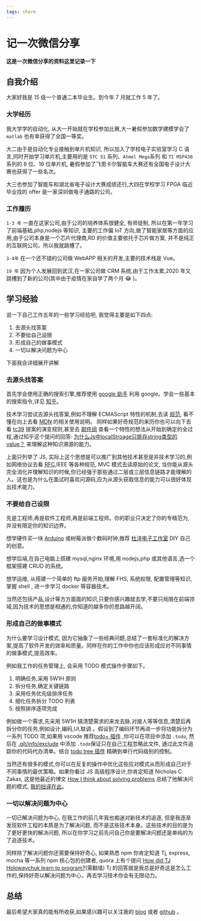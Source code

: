 ```yaml
---
tags: share
---
```


# 记一次微信分享

**这是一次微信分享的资料这里记录一下**

## 自我介绍
大家好我是 15  级一个普通二本毕业生。到今年 7 月就工作 5 年了。

### 大学经历
我大学学的自动化, 从大一开始就在学校参加比赛,大一暑假参加数学建模学会了 `matlab` 也有幸获得了全国一等奖。

大二由于是自动化专业接触到单片机知识, 所以加入了学校电子实验室学习 C 语言,同时开始学习单片机,主要用的是 `STC 51` 系列、`Atmel Mega`系列 和 `TI MSP430` 系列的 8 位、16 位单片机, 暑假参加了飞思卡尔智能车大赛还有全国电子设计大赛也获得了一些名次。

大三也参加了智能车和湖北省电子设计大赛成绩还行,大四在学校学习 FPGA 临近毕业找的 offer 是一家深圳做电子通路的公司。

### 工作履历
`1-3 年` 一直在这家公司,由于公司的培养体系很健全, 有师徒制, 所以在第一年学习了前端基础,php,nodejs 等知识, 主要的工作偏 IoT 方向,做了智能家居等方面的应用,由于公司本身是一个芯片代理商,RD 的价值主要依托于芯片做方案, 并不是纯正的互联网公司。所以我就跳槽了。

`3-4年` 在一个还不错的公司做 WebAPP 相关的开发,主要的技术栈是 Vue。

`19 年` 因为个人发展回到武汉,在一家公司做 CRM 系统,由于工作太累,2020 年又跳槽到了新的公司(其中由于疫情在家自学了两个月 😂 )。

## 学习经验
说一下自己工作五年的一些学习经验吧, 我觉得主要是如下四点:

1. 去源头找答案
2. 不要给自己设限
3. 形成自己的做事模式
4. 一切以解决问题为中心

下面我会详细展开讲解

### 去源头找答案
首先学会使用正确的搜索引擎,推荐使用 [google 助手](http://www.cnplugins.com/office/gugefangwenzhushou/) 利用 google。学会一些基本的搜索指令,详见 [知乎](https://www.zhihu.com/question/20161362)。

技术学习尝试去源头找答案,例如不理解 ECMAScript 特性的机制,去读 [规范](https://tc39.es/ecma262/), 看不懂在向上去看 [MDN](https://developer.mozilla.org/zh-CN/) 的相关使用说明。 同样如果好奇规范的来历你也可以向下去看 [tc39](https://github.com/tc39/test262) 提案的演变规则,甚至去 [邮件组](https://esdiscuss.org/1) 查看一个特性的想法从开始到确定的全过程,通过知乎这个提问的回答: [为什么Js中localStroage只能存string类型的value？](https://www.zhihu.com/question/366665675/answer/1127726009) 来理解这种知识溯源的能力。

上面只列举了 JS, 实际上这个思想是可以推广到其他技术甚至是非技术学习的,例如网络协议去看 [RFC](http://www.rfcreader.com/#rfc1001),IEEE 等各种规范, MVC 模式去读原始的论文, 当你能从源头完全消化并理解知识的时候,你已经强于那些通过二层或三层信息链路才能理解的人。这也是为什么在面试时喜欢问源码,应为从源头获取信息的能力可以很好体现出技术能力。

### 不要给自己设限
先是工程师,再是软件工程师,再是前端工程师。你的职业只决定了你的专精范为, 并没有限定你的知识边界。

想学硬件买一块 [Arduino](https://www.arduino.cc/) 或树莓派做个数码时钟,推荐 [杜洋电子工作室](http://www.doyoung.net/) DIY 自己的创意。

想学后端,在自己电脑上搭建 mysql,nginx 环境,用 nodejs,php 或其他语言,选一个框架搭建 CRUD 的系统。

想学运维, 从搭建一个简单的 ftp 服务开始,理解 FHS, 系统权限, 配置管理等知识, 掌握 shell , 进一步学习 docker 等容器技术。

当然还包括产品,设计等方方面面的知识,只要你感兴趣就去学,不要只局限在前端领域,因为技术的思想是相通的,你知道的越多你的思路越开阔。


### 形成自己的做事模式
为什么要学习设计模式, 因为它抽象了一些经典问题,总结了一套标准化的解决方案,提高了软件开发的效率和质量。同样在你的工作中你也应该形成应对不同事情的做事模式,提高效率。

例如我工作的任务管理上, 会采用 TODO 模式操作步骤如下。
1. 明确任务,采用 5W1H 原则
2. 拆分任务,确定关键链路
3. 采用任务优先级排序任务
4. 细化任务拆分 TODO 列表
5. 按照排序逐项完成

例如做一个需求,先采用 5W1H 搞清楚需求的来龙去脉,对接人等等信息,清楚后再拆分你的任务,例如设计,编码,UI,联调 。假设到了编码环节再进一步将功能拆分为一系列 TODO 项,如果用 vscode 推荐[todo+ 插件](https://marketplace.visualstudio.com/items?itemName=fabiospampinato.vscode-todo-plus) ,你可以在项目中添加 `.todo`, 然后在 [.git/info/exclude](https://git-scm.com/docs/gitignore) 中添加 `.todo`保证只在自己工程忽略此文件, 通过此文件追踪你的代码代办清单。结合 [todo tree 插件](https://marketplace.visualstudio.com/items?itemName=Gruntfuggly.todo-tree) 精确到单行代码级别的控制。

当然还有很多的模式,你可以在反复的操作中优化这些应对模式从而形成自己对于不同事情的最优策略。如果你看过 JS 高级程序设计,你肯定知道 Nicholas C. Zakas, 这是他最近的博文 [How I think about solving problems](https://humanwhocodes.com/blog/2020/02/how-i-think-about-solving-problems/) 总结了他解决问题的模式, [我的拙译在此](http://blog.zenheart.site/posts/2020-02-21-how-i-think-about-solving-problem.html)。


### 一切以解决问题为中心
一切已解决问题为中心, 在我工作的前几年我也痴迷对新技术的追逐, 但是我逐渐发现软件工程的本质是为了解决问题, 而不是这些技术本身。这些技术的目的是为了更好更快的解决问题, 所以在你学习之前先问自己你是要解决问题还是单纯的为了追逐技术。

同样除了解决问题你还需要保持好奇心, 如果熟悉 npm 你肯定知道 Tj, express, mocha 等一系列 npm 核心包的创建者, quora 上有个提问 [How did TJ Holowaychuk learn to program?](https://www.quora.com/How-did-TJ-Holowaychuk-learn-to-program)(需翻墙) Tj 的回答就是我总是好奇这是怎么工作的,保持好奇以解决问题为中心，再去学习技术你会有无限动力。

## 总结
最后希望大家真的能有所收获,如果感兴趣可以关注我的 [blog](http://blog.zenheart.site/) 或者 [github](https://github.com/zenHeart) 。
